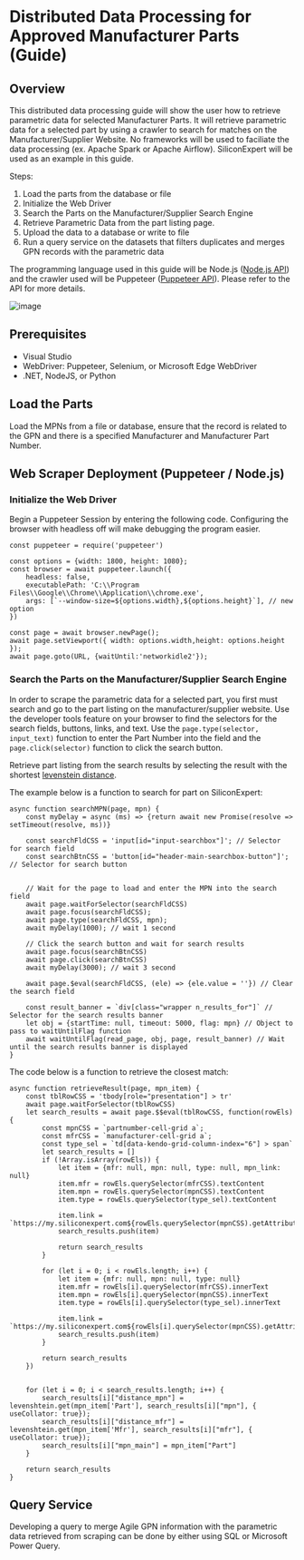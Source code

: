 # Distributed Data Processing for Approved Manufacturer Parts (Guide)

## Overview

This distributed data processing guide will show the user how to retrieve parametric data for selected Manufacturer Parts. It will retrieve parametric data for a selected part by using a crawler to search for matches on the Manufacturer/Supplier Website. No frameworks will be used to faciliate the data processing (ex. Apache Spark or Apache Airflow). SiliconExpert will be used as an example in this guide.

Steps:
1. Load the parts from the database or file
2. Initialize the Web Driver
3. Search the Parts on the Manufacturer/Supplier Search Engine
4. Retrieve Parametric Data from the part listing page.
5. Upload the data to a database or write to file
6. Run a query service on the datasets that filters duplicates and merges GPN records with the parametric data

The programming language used in this guide will be Node.js ([Node.js API](https://nodejs.org/docs/latest/api/)) and the crawler used will be Puppeteer ([Puppeteer API](https://pptr.dev/api/puppeteer.elementhandle)). Please refer to the API for more details.

![image](https://github.com/ocecenas/Distributed-Data-Platform/assets/46056159/b0f4aff1-d2b7-44d3-aea2-790b0270fac5)


## Prerequisites
- Visual Studio
- WebDriver: Puppeteer, Selenium, or Microsoft Edge WebDriver
- .NET, NodeJS, or Python

## Load the Parts
Load the MPNs from a file or database, ensure that the record is related to the GPN and there is a specified Manufacturer and Manufacturer Part Number. 

## Web Scraper Deployment (Puppeteer / Node.js)

### Initialize the Web Driver

Begin a Puppeteer Session by entering the following code. Configuring the browser with headless off will make debugging the program easier.

    const puppeteer = require('puppeteer')

    const options = {width: 1800, height: 1080};
    const browser = await puppeteer.launch({
        headless: false,
        executablePath: 'C:\\Program Files\\Google\\Chrome\\Application\\chrome.exe',
        args: [`--window-size=${options.width},${options.height}`], // new option
    })

    const page = await browser.newPage();
    await page.setViewport({ width: options.width,height: options.height });
    await page.goto(URL, {waitUntil:'networkidle2'});



### Search the Parts on the Manufacturer/Supplier Search Engine

In order to scrape the parametric data for a selected part, you first must search and go to the part listing on the manufacturer/supplier website. Use the developer tools feature on your browser to find the selectors for the search fields, buttons, links, and text. Use the ```page.type(selector, input_text)``` function to enter the Part Number into the field and the ```page.click(selector)``` function to click the search button.

Retrieve part listing from the search results by selecting the result with the shortest [levenstein distance](https://www.npmjs.com/package/fast-levenshtein). 

The example below is a function to search for part on SiliconExpert:

    async function searchMPN(page, mpn) {
        const myDelay = async (ms) => {return await new Promise(resolve => setTimeout(resolve, ms))}

        const searchFldCSS = 'input[id="input-searchbox"]'; // Selector for search field
        const searchBtnCSS = 'button[id="header-main-searchbox-button"]'; // Selector for search button


        // Wait for the page to load and enter the MPN into the search field
        await page.waitForSelector(searchFldCSS)
        await page.focus(searchFldCSS);
        await page.type(searchFldCSS, mpn);
        await myDelay(1000); // wait 1 second

        // Click the search button and wait for search results
        await page.focus(searchBtnCSS)
        await page.click(searchBtnCSS)
        await myDelay(3000); // wait 3 second

        await page.$eval(searchFldCSS, (ele) => {ele.value = ''}) // Clear the search field

        const result_banner = `div[class="wrapper n_results_for"]` // Selector for the search results banner
        let obj = {startTime: null, timeout: 5000, flag: mpn} // Object to pass to waitUntilFlag function
        await waitUntilFlag(read_page, obj, page, result_banner) // Wait until the search results banner is displayed
    }

The code below is a function to retrieve the closest match:

    async function retrieveResult(page, mpn_item) {
        const tblRowCSS = 'tbody[role="presentation"] > tr'
        await page.waitForSelector(tblRowCSS)
        let search_results = await page.$$eval(tblRowCSS, function(rowEls) {
            const mpnCSS = `partnumber-cell-grid a`;
            const mfrCSS = `manufacturer-cell-grid a`;
            const type_sel = `td[data-kendo-grid-column-index="6"] > span`
            let search_results = []
            if (!Array.isArray(rowEls)) {
                let item = {mfr: null, mpn: null, type: null, mpn_link: null}
                item.mfr = rowEls.querySelector(mfrCSS).textContent
                item.mpn = rowEls.querySelector(mpnCSS).textContent
                item.type = rowEls.querySelector(type_sel).textContent

                item.link = `https://my.siliconexpert.com${rowEls.querySelector(mpnCSS).getAttribute('href')}`
                search_results.push(item)

                return search_results
            }
            
            for (let i = 0; i < rowEls.length; i++) {
                let item = {mfr: null, mpn: null, type: null}
                item.mfr = rowEls[i].querySelector(mfrCSS).innerText
                item.mpn = rowEls[i].querySelector(mpnCSS).innerText
                item.type = rowEls[i].querySelector(type_sel).innerText

                item.link = `https://my.siliconexpert.com${rowEls[i].querySelector(mpnCSS).getAttribute('href')}`
                search_results.push(item)
            }

            return search_results
        })


        for (let i = 0; i < search_results.length; i++) {
            search_results[i]["distance_mpn"] = levenshtein.get(mpn_item['Part'], search_results[i]["mpn"], { useCollator: true});
            search_results[i]["distance_mfr"] = levenshtein.get(mpn_item['Mfr'], search_results[i]["mfr"], { useCollator: true});
            search_results[i]["mpn_main"] = mpn_item["Part"]
        }

        return search_results
    }

## Query Service

Developing a query to merge Agile GPN information with the parametric data retrieved from scraping can be done by either using SQL or Microsoft Power Query.
